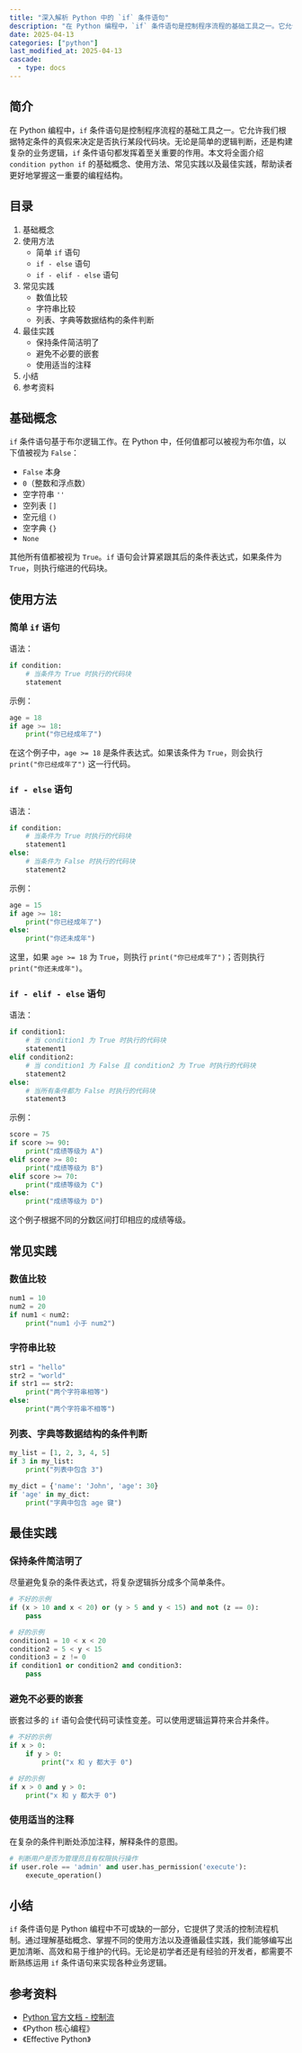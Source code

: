 ```yaml
---
title: "深入解析 Python 中的 `if` 条件语句"
description: "在 Python 编程中，`if` 条件语句是控制程序流程的基础工具之一。它允许我们根据特定条件的真假来决定是否执行某段代码块。无论是简单的逻辑判断，还是构建复杂的业务逻辑，`if` 条件语句都发挥着至关重要的作用。本文将全面介绍 `condition python if` 的基础概念、使用方法、常见实践以及最佳实践，帮助读者更好地掌握这一重要的编程结构。"
date: 2025-04-13
categories: ["python"]
last_modified_at: 2025-04-13
cascade:
  - type: docs
---
```



## 简介
在 Python 编程中，`if` 条件语句是控制程序流程的基础工具之一。它允许我们根据特定条件的真假来决定是否执行某段代码块。无论是简单的逻辑判断，还是构建复杂的业务逻辑，`if` 条件语句都发挥着至关重要的作用。本文将全面介绍 `condition python if` 的基础概念、使用方法、常见实践以及最佳实践，帮助读者更好地掌握这一重要的编程结构。

<!-- more -->
## 目录
1. 基础概念
2. 使用方法
    - 简单 `if` 语句
    - `if - else` 语句
    - `if - elif - else` 语句
3. 常见实践
    - 数值比较
    - 字符串比较
    - 列表、字典等数据结构的条件判断
4. 最佳实践
    - 保持条件简洁明了
    - 避免不必要的嵌套
    - 使用适当的注释
5. 小结
6. 参考资料

## 基础概念
`if` 条件语句基于布尔逻辑工作。在 Python 中，任何值都可以被视为布尔值，以下值被视为 `False`：
- `False` 本身
- `0`（整数和浮点数）
- 空字符串 `''`
- 空列表 `[]`
- 空元组 `()`
- 空字典 `{}`
- `None`

其他所有值都被视为 `True`。`if` 语句会计算紧跟其后的条件表达式，如果条件为 `True`，则执行缩进的代码块。

## 使用方法

### 简单 `if` 语句
语法：
```python
if condition:
    # 当条件为 True 时执行的代码块
    statement
```
示例：
```python
age = 18
if age >= 18:
    print("你已经成年了")
```
在这个例子中，`age >= 18` 是条件表达式。如果该条件为 `True`，则会执行 `print("你已经成年了")` 这一行代码。

### `if - else` 语句
语法：
```python
if condition:
    # 当条件为 True 时执行的代码块
    statement1
else:
    # 当条件为 False 时执行的代码块
    statement2
```
示例：
```python
age = 15
if age >= 18:
    print("你已经成年了")
else:
    print("你还未成年")
```
这里，如果 `age >= 18` 为 `True`，则执行 `print("你已经成年了")`；否则执行 `print("你还未成年")`。

### `if - elif - else` 语句
语法：
```python
if condition1:
    # 当 condition1 为 True 时执行的代码块
    statement1
elif condition2:
    # 当 condition1 为 False 且 condition2 为 True 时执行的代码块
    statement2
else:
    # 当所有条件都为 False 时执行的代码块
    statement3
```
示例：
```python
score = 75
if score >= 90:
    print("成绩等级为 A")
elif score >= 80:
    print("成绩等级为 B")
elif score >= 70:
    print("成绩等级为 C")
else:
    print("成绩等级为 D")
```
这个例子根据不同的分数区间打印相应的成绩等级。

## 常见实践

### 数值比较
```python
num1 = 10
num2 = 20
if num1 < num2:
    print("num1 小于 num2")
```

### 字符串比较
```python
str1 = "hello"
str2 = "world"
if str1 == str2:
    print("两个字符串相等")
else:
    print("两个字符串不相等")
```

### 列表、字典等数据结构的条件判断
```python
my_list = [1, 2, 3, 4, 5]
if 3 in my_list:
    print("列表中包含 3")

my_dict = {'name': 'John', 'age': 30}
if 'age' in my_dict:
    print("字典中包含 age 键")
```

## 最佳实践

### 保持条件简洁明了
尽量避免复杂的条件表达式，将复杂逻辑拆分成多个简单条件。
```python
# 不好的示例
if (x > 10 and x < 20) or (y > 5 and y < 15) and not (z == 0):
    pass

# 好的示例
condition1 = 10 < x < 20
condition2 = 5 < y < 15
condition3 = z != 0
if condition1 or condition2 and condition3:
    pass
```

### 避免不必要的嵌套
嵌套过多的 `if` 语句会使代码可读性变差。可以使用逻辑运算符来合并条件。
```python
# 不好的示例
if x > 0:
    if y > 0:
        print("x 和 y 都大于 0")

# 好的示例
if x > 0 and y > 0:
    print("x 和 y 都大于 0")
```

### 使用适当的注释
在复杂的条件判断处添加注释，解释条件的意图。
```python
# 判断用户是否为管理员且有权限执行操作
if user.role == 'admin' and user.has_permission('execute'):
    execute_operation()
```

## 小结
`if` 条件语句是 Python 编程中不可或缺的一部分，它提供了灵活的控制流程机制。通过理解基础概念、掌握不同的使用方法以及遵循最佳实践，我们能够编写出更加清晰、高效和易于维护的代码。无论是初学者还是有经验的开发者，都需要不断熟练运用 `if` 条件语句来实现各种业务逻辑。

## 参考资料
- [Python 官方文档 - 控制流](https://docs.python.org/3/tutorial/controlflow.html)
- 《Python 核心编程》
- 《Effective Python》